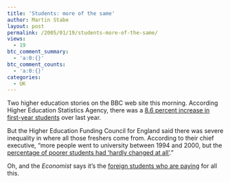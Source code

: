 ```yaml
---
title: 'Students: more of the same'
author: Martin Stabe
layout: post
permalink: /2005/01/19/students-more-of-the-same/
views:
  - 19
btc_comment_summary:
  - 'a:0:{}'
btc_comment_counts:
  - 'a:0:{}'
categories:
  - UK
---
```

Two higher education stories on the BBC web site this morning. According Higher Education Statistics Agency, there was a [8.6 percent increase in first-year students][1] over last year.

But the Higher Education Funding Council for England said there was severe inequality in where all those freshers come from. According to their chief executive, &ldquo;more people went to university between 1994 and 2000, but the [percentage of poorer students had &lsquo;hardly changed at all&rsquo;][2].&rdquo;

Oh, and the *Economist* says it&rsquo;s the [foreign students who are paying][3] for all this.

 [1]: http://news.bbc.co.uk/1/hi/education/4185455.stm
 [2]: http://news.bbc.co.uk/1/hi/education/4185697.stm
 [3]: http://www.economist.com/world/europe/displayStory.cfm?story_id=3556596